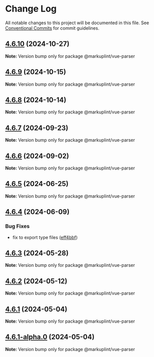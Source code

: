 # Change Log

All notable changes to this project will be documented in this file.
See [Conventional Commits](https://conventionalcommits.org) for commit guidelines.

## [4.6.10](https://github.com/markuplint/markuplint/compare/@markuplint/vue-parser@4.6.9...@markuplint/vue-parser@4.6.10) (2024-10-27)

**Note:** Version bump only for package @markuplint/vue-parser





## [4.6.9](https://github.com/markuplint/markuplint/compare/@markuplint/vue-parser@4.6.8...@markuplint/vue-parser@4.6.9) (2024-10-15)

**Note:** Version bump only for package @markuplint/vue-parser

## [4.6.8](https://github.com/markuplint/markuplint/compare/@markuplint/vue-parser@4.6.7...@markuplint/vue-parser@4.6.8) (2024-10-14)

**Note:** Version bump only for package @markuplint/vue-parser

## [4.6.7](https://github.com/markuplint/markuplint/compare/@markuplint/vue-parser@4.6.6...@markuplint/vue-parser@4.6.7) (2024-09-23)

**Note:** Version bump only for package @markuplint/vue-parser

## [4.6.6](https://github.com/markuplint/markuplint/compare/@markuplint/vue-parser@4.6.5...@markuplint/vue-parser@4.6.6) (2024-09-02)

**Note:** Version bump only for package @markuplint/vue-parser

## [4.6.5](https://github.com/markuplint/markuplint/compare/@markuplint/vue-parser@4.6.4...@markuplint/vue-parser@4.6.5) (2024-06-25)

**Note:** Version bump only for package @markuplint/vue-parser

## [4.6.4](https://github.com/markuplint/markuplint/compare/@markuplint/vue-parser@4.6.3...@markuplint/vue-parser@4.6.4) (2024-06-09)

### Bug Fixes

- fix to export type files ([eff4bbf](https://github.com/markuplint/markuplint/commit/eff4bbfd127574809dc5e15d7cafe87699758ee0))

## [4.6.3](https://github.com/markuplint/markuplint/compare/@markuplint/vue-parser@4.6.2...@markuplint/vue-parser@4.6.3) (2024-05-28)

**Note:** Version bump only for package @markuplint/vue-parser

## [4.6.2](https://github.com/markuplint/markuplint/compare/@markuplint/vue-parser@4.6.1...@markuplint/vue-parser@4.6.2) (2024-05-12)

**Note:** Version bump only for package @markuplint/vue-parser

## [4.6.1](https://github.com/markuplint/markuplint/compare/@markuplint/vue-parser@4.6.1-alpha.0...@markuplint/vue-parser@4.6.1) (2024-05-04)

**Note:** Version bump only for package @markuplint/vue-parser

## [4.6.1-alpha.0](https://github.com/markuplint/markuplint/compare/@markuplint/vue-parser@4.6.0...@markuplint/vue-parser@4.6.1-alpha.0) (2024-05-04)

**Note:** Version bump only for package @markuplint/vue-parser
